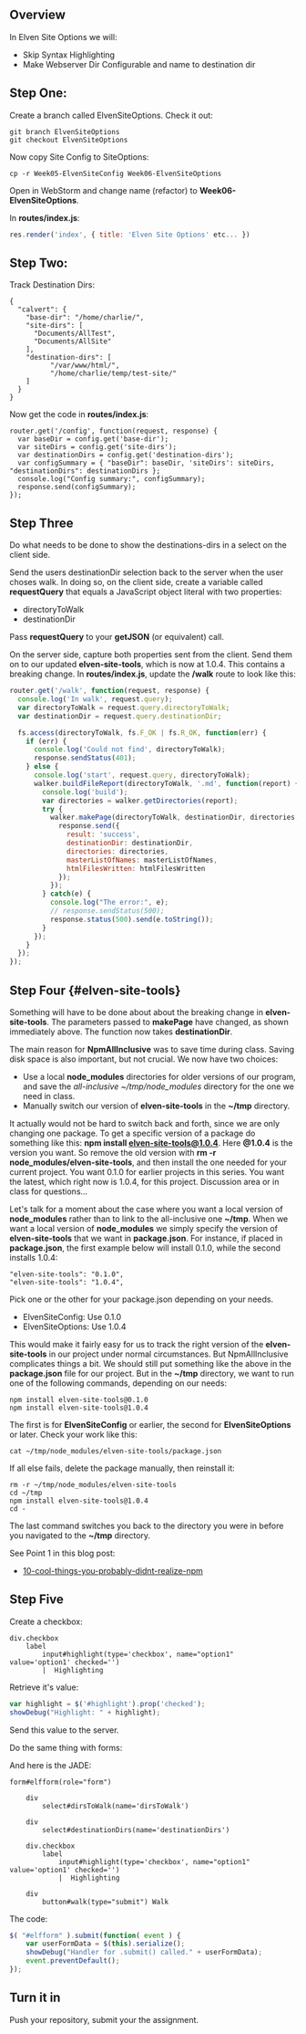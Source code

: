 ## Overview

In Elven Site Options we will:

- Skip Syntax Highlighting
- Make Webserver Dir Configurable and name to destination dir

## Step One:

Create a branch called ElvenSiteOptions. Check it out:

```
git branch ElvenSiteOptions
git checkout ElvenSiteOptions
```

Now copy Site Config to SiteOptions:

```
cp -r Week05-ElvenSiteConfig Week06-ElvenSiteOptions
```

Open in WebStorm and change name (refactor) to **Week06-ElvenSiteOptions**.

In **routes/index.js**:

```javascript
res.render('index', { title: 'Elven Site Options' etc... })
```

## Step Two:

Track Destination Dirs:

```
{
  "calvert": {
    "base-dir": "/home/charlie/",
    "site-dirs": [
      "Documents/AllTest",
      "Documents/AllSite"
    ],
    "destination-dirs": [
		  "/var/www/html/",
		  "/home/charlie/temp/test-site/"
    ]
  }
}
```

Now get the code in **routes/index.js**:

```
router.get('/config', function(request, response) {
  var baseDir = config.get('base-dir');
  var siteDirs = config.get('site-dirs');
  var destinationDirs = config.get('destination-dirs');
  var configSummary = { "baseDir": baseDir, 'siteDirs': siteDirs, "destinationDirs": destinationDirs };
  console.log("Config summary:", configSummary);
  response.send(configSummary);
});
```

## Step Three

Do what needs to be done to show the destinations-dirs in a select on the client side.

Send the users destinationDir selection back to the server when the user choses walk. In doing so, on the client side, create a variable called **requestQuery** that equals a JavaScript object literal with two properties:

- directoryToWalk
- destinationDir

Pass **requestQuery** to your **getJSON** (or equivalent) call.

On the server side, capture both properties sent from the client. Send them on to our updated **elven-site-tools**, which is now at 1.0.4. This contains a breaking change. In **routes/index.js**, update the **/walk** route to look like this:

```javascript
router.get('/walk', function(request, response) {
  console.log('In walk', request.query);
  var directoryToWalk = request.query.directoryToWalk;
  var destinationDir = request.query.destinationDir;

  fs.access(directoryToWalk, fs.F_OK | fs.R_OK, function(err) {
    if (err) {
      console.log('Could not find', directoryToWalk);
      response.sendStatus(401);
    } else {
      console.log('start', request.query, directoryToWalk);
      walker.buildFileReport(directoryToWalk, '.md', function(report) {
        console.log('build');
        var directories = walker.getDirectories(report);
        try {
          walker.makePage(directoryToWalk, destinationDir, directories, report, function (masterListOfNames, htmlFilesWritten) {
            response.send({
              result: 'success',
              destinationDir: destinationDir,
              directories: directories,
              masterListOfNames: masterListOfNames,
              htmlFilesWritten: htmlFilesWritten
            });
          });
        } catch(e) {
          console.log("The error:", e);
          // response.sendStatus(500);
          response.status(500).send(e.toString());
        }
      });
    }
  });
});
```

## Step Four {#elven-site-tools}

Something will have to be done about about the breaking change in **elven-site-tools**. The parameters passed to **makePage** have changed, as shown immediately above. The function now takes **destinationDir**.

The main reason for **NpmAllInclusive** was to save time during class. Saving disk space is also important, but not crucial. We now have two choices:

- Use a local **node_modules** directories for older versions of our program, and save the *all-inclusive ~/tmp/node_modules* directory for the one we need in class.
- Manually switch our version of **elven-site-tools** in the **~/tmp** directory.

It actually would not be hard to switch back and forth, since we are only changing one package. To get a specific version of a package do something like this: **npm install elven-site-tools@1.0.4**. Here **@1.0.4** is the version you want. So remove the old version with **rm -r node_modules/elven-site-tools**, and then install the one needed for your current project. You want 0.1.0 for earlier projects in this series. You want the latest, which right now is 1.0.4, for this project. Discussion area or in class for questions...

Let's talk for a moment about the case where you want a local version of **node_modules** rather than to link to the all-inclusive one **~/tmp**. When we want a local version of **node_modules** we simply specify the version of **elven-site-tools** that we want in **package.json**. For instance, if placed in **package.json**, the first example below will install 0.1.0, while the second installs 1.0.4:

```
"elven-site-tools": "0.1.0",
"elven-site-tools": "1.0.4",
```

Pick one or the other for your package.json depending on your needs.

- ElvenSiteConfig: Use 0.1.0
- ElvenSiteOptions: Use 1.0.4

This would make it fairly easy for us to track the right version of the **elven-site-tools** in our project under normal circumstances. But NpmAllInclusive complicates things a bit. We should still put something like the above in the **package.json** file for our project. But in the **~/tmp** directory, we want to run one of the following commands, depending on our needs:

```
npm install elven-site-tools@0.1.0
npm install elven-site-tools@1.0.4
```

The first is for **ElvenSiteConfig** or earlier, the second for **ElvenSiteOptions** or later. Check your work like this:

```
cat ~/tmp/node_modules/elven-site-tools/package.json
```

If all else fails, delete the package manually, then reinstall it:

```
rm -r ~/tmp/node_modules/elven-site-tools
cd ~/tmp
npm install elven-site-tools@1.0.4
cd -
```

The last command switches you back to the directory you were in before you navigated to the **~/tmp** directory.

See Point 1 in this blog post:

- [10-cool-things-you-probably-didnt-realize-npm](http://blog.izs.me/post/1675072029/10-cool-things-you-probably-didnt-realize-npm)

## Step Five

Create a checkbox:

```
div.checkbox
    label
        input#highlight(type='checkbox', name="option1" value='option1' checked='')
        |  Highlighting
```

Retrieve it's value:

```javascript
var highlight = $('#highlight').prop('checked');
showDebug("Highlight: " + highlight);
```

Send this value to the server.

Do the same thing with forms:

And here is the JADE:

```
form#elfform(role="form")

    div
        select#dirsToWalk(name='dirsToWalk')

    div
        select#destinationDirs(name='destinationDirs')

    div.checkbox
        label
            input#highlight(type='checkbox', name="option1" value='option1' checked='')
            |  Highlighting

    div
        button#walk(type="submit") Walk

```

The code:

```javascript
$( "#elfform" ).submit(function( event ) {
    var userFormData = $(this).serialize();
    showDebug("Handler for .submit() called." + userFormData);
    event.preventDefault();
});
```

## Turn it in

Push your repository, submit your the assignment.
